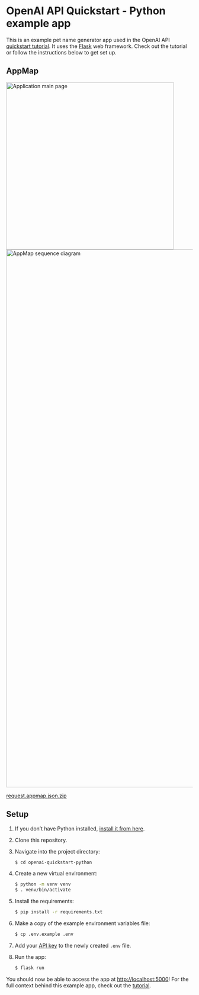 # OpenAI API Quickstart - Python example app

This is an example pet name generator app used in the OpenAI API [quickstart tutorial](https://beta.openai.com/docs/quickstart). It uses the [Flask](https://flask.palletsprojects.com/en/2.0.x/) web framework. Check out the tutorial or follow the instructions below to get set up.

## AppMap

<img width="452" alt="Application main page" src="https://user-images.githubusercontent.com/86395/236482567-e52359ca-0053-4145-97e9-3e52aa260d67.png">

<img width="1454" alt="AppMap sequence diagram" src="https://user-images.githubusercontent.com/86395/236483099-beb4ba5a-ba31-427b-81ef-fb8b273df799.png">

[request.appmap.json.zip](https://github.com/land-of-apps/openai-quickstart-python/files/11407087/1683295765_864878_http_127_0_0_1_5000_.appmap.json.zip)

## Setup

1. If you don’t have Python installed, [install it from here](https://www.python.org/downloads/).

2. Clone this repository.

3. Navigate into the project directory:

   ```bash
   $ cd openai-quickstart-python
   ```

4. Create a new virtual environment:

   ```bash
   $ python -m venv venv
   $ . venv/bin/activate
   ```

5. Install the requirements:

   ```bash
   $ pip install -r requirements.txt
   ```

6. Make a copy of the example environment variables file:

   ```bash
   $ cp .env.example .env
   ```

7. Add your [API key](https://beta.openai.com/account/api-keys) to the newly created `.env` file.

8. Run the app:

   ```bash
   $ flask run
   ```

You should now be able to access the app at [http://localhost:5000](http://localhost:5000)! For the full context behind this example app, check out the [tutorial](https://beta.openai.com/docs/quickstart).
